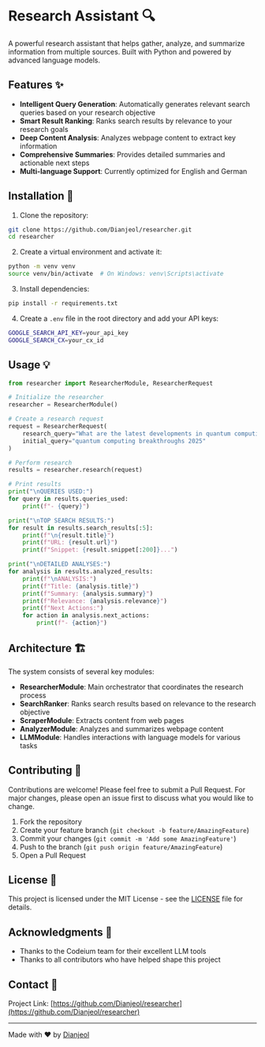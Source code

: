 # Research Assistant 🔍

A powerful research assistant that helps gather, analyze, and summarize information from multiple sources. Built with Python and powered by advanced language models.

## Features ✨

- **Intelligent Query Generation**: Automatically generates relevant search queries based on your research objective
- **Smart Result Ranking**: Ranks search results by relevance to your research goals
- **Deep Content Analysis**: Analyzes webpage content to extract key information
- **Comprehensive Summaries**: Provides detailed summaries and actionable next steps
- **Multi-language Support**: Currently optimized for English and German

## Installation 🚀

1. Clone the repository:
```bash
git clone https://github.com/Dianjeol/researcher.git
cd researcher
```

2. Create a virtual environment and activate it:
```bash
python -m venv venv
source venv/bin/activate  # On Windows: venv\Scripts\activate
```

3. Install dependencies:
```bash
pip install -r requirements.txt
```

4. Create a `.env` file in the root directory and add your API keys:
```bash
GOOGLE_SEARCH_API_KEY=your_api_key
GOOGLE_SEARCH_CX=your_cx_id
```

## Usage 💡

```python
from researcher import ResearcherModule, ResearcherRequest

# Initialize the researcher
researcher = ResearcherModule()

# Create a research request
request = ResearcherRequest(
    research_query="What are the latest developments in quantum computing?",
    initial_query="quantum computing breakthroughs 2025"
)

# Perform research
results = researcher.research(request)

# Print results
print("\nQUERIES USED:")
for query in results.queries_used:
    print(f"- {query}")

print("\nTOP SEARCH RESULTS:")
for result in results.search_results[:5]:
    print(f"\n{result.title}")
    print(f"URL: {result.url}")
    print(f"Snippet: {result.snippet[:200]}...")

print("\nDETAILED ANALYSES:")
for analysis in results.analyzed_results:
    print(f"\nANALYSIS:")
    print(f"Title: {analysis.title}")
    print(f"Summary: {analysis.summary}")
    print(f"Relevance: {analysis.relevance}")
    print(f"Next Actions:")
    for action in analysis.next_actions:
        print(f"- {action}")
```

## Architecture 🏗️

The system consists of several key modules:

- **ResearcherModule**: Main orchestrator that coordinates the research process
- **SearchRanker**: Ranks search results based on relevance to the research objective
- **ScraperModule**: Extracts content from web pages
- **AnalyzerModule**: Analyzes and summarizes webpage content
- **LLMModule**: Handles interactions with language models for various tasks

## Contributing 🤝

Contributions are welcome! Please feel free to submit a Pull Request. For major changes, please open an issue first to discuss what you would like to change.

1. Fork the repository
2. Create your feature branch (`git checkout -b feature/AmazingFeature`)
3. Commit your changes (`git commit -m 'Add some AmazingFeature'`)
4. Push to the branch (`git push origin feature/AmazingFeature`)
5. Open a Pull Request

## License 📄

This project is licensed under the MIT License - see the [LICENSE](LICENSE) file for details.

## Acknowledgments 🙏

- Thanks to the Codeium team for their excellent LLM tools
- Thanks to all contributors who have helped shape this project

## Contact 📧

Project Link: [https://github.com/Dianjeol/researcher](https://github.com/Dianjeol/researcher)

---
Made with ❤️ by [Dianjeol](https://github.com/Dianjeol)
